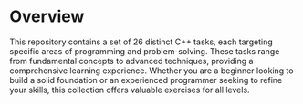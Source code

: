 # Overview
This repository contains a set of 26 distinct C++ tasks, each targeting specific areas of programming and problem-solving. These tasks range from fundamental concepts to advanced techniques, providing a comprehensive learning experience. Whether you are a beginner looking to build a solid foundation or an experienced programmer seeking to refine your skills, this collection offers valuable exercises for all levels.